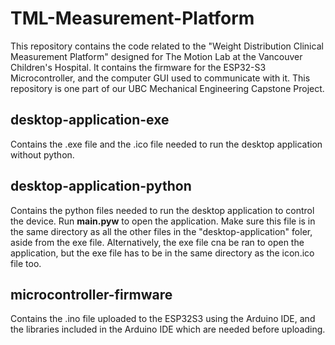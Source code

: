 # TML-Measurement-Platform
This repository contains the code related to the "Weight Distribution Clinical Measurement Platform" designed for The Motion Lab at the Vancouver Children's Hospital. It contains the firmware for the ESP32-S3 Microcontroller, and the computer GUI used to communicate with it. This repository is one part of our UBC Mechanical Engineering Capstone Project.

## desktop-application-exe
Contains the .exe file and the .ico file needed to run the desktop application without python.

## desktop-application-python
Contains the python files needed to run the desktop application to control the device. Run **main.pyw** to open the application. Make sure this file is in the same directory as all the other files in the "desktop-application" foler, aside from the exe file. Alternatively, the exe file cna be ran to open the application, but the exe file has to be in the same directory as the icon.ico file too.

## microcontroller-firmware
Contains the .ino file uploaded to the ESP32S3 using the Arduino IDE, and the libraries included in the Arduino IDE which are needed before uploading.

